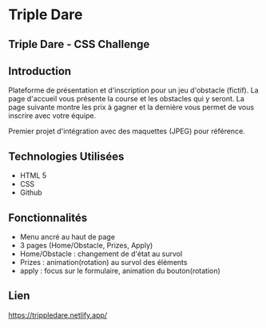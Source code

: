 # Triple Dare

## Triple Dare - CSS Challenge

## Introduction

Plateforme de présentation et d'inscription pour un jeu d'obstacle (fictif).
La page d'accueil vous présente la course et les obstacles qui y seront. La page suivante montre les prix à gagner et la dernière vous permet de vous inscrire avec votre équipe.

Premier projet d'intégration avec des maquettes (JPEG) pour référence.

## Technologies Utilisées

- HTML 5
- CSS
- Github

## Fonctionnalités

- Menu ancré au haut de page
- 3 pages (Home/Obstacle, Prizes, Apply)
- Home/Obstacle : changement de d'état au survol
- Prizes : animation(rotation) au survol des éléments
- apply : focus sur le formulaire, animation du bouton(rotation)

## Lien

https://trippledare.netlify.app/

